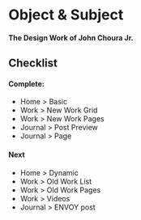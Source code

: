# Object & Subject
#### The Design Work of John Choura Jr.

## Checklist

#### Complete:
* Home > Basic
* Work > New Work Grid
* Work > New Work Pages
* Journal > Post Preview
* Journal > Page

#### Next
* Home > Dynamic
* Work > Old Work List
* Work > Old Work Pages
* Work > Videos
* Journal > ENVOY post
